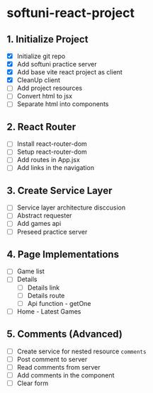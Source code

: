 # softuni-react-project

## 1. Initialize Project

- [x] Initialize git repo
- [x] Add softuni practice server
- [x] Add base vite react project as client
- [x] CleanUp client
- [ ] Add project resources
- [ ] Convert html to jsx
- [ ] Separate html into components

## 2. React Router

- [ ] Install react-router-dom
- [ ] Setup react-router-dom
- [ ] Add routes in App.jsx
- [ ] Add links in the navigation

## 3. Create Service Layer

- [ ] Service layer architecture disccusion
- [ ] Abstract requester
- [ ] Add games api
- [ ] Preseed practice server

## 4. Page Implementations

- [ ] Game list
- [ ] Details
  - [ ] Details link
  - [ ] Details route
  - [ ] Api function - getOne
- [ ] Home - Latest Games

## 5. Comments (Advanced)

- [ ] Create service for nested resource `comments`
- [ ] Post comment to server
- [ ] Read comments from server
- [ ] Add comments in the component
- [ ] Clear form
